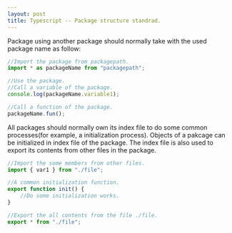 ```yaml
---
layout: post
title: Typescript -- Package structure standrad.
---
```


Package using another package should normally take with the used package name as follow:
```typescript
//Import the package from packagepath.
import * as packageName from "packagepath";

//Use the package.
//Call a variable of the package.
console.log(packageName.variable1);

//Call a function of the package.
packageName.fun();

```
All packages should normally own its index file to do some common processes(for example,
a initialization process). Objects of a pakcage can be initialized in index file of the package. The index file is also used to export its contents from other files in the package.

```typescript
//Import the some members from other files.
import { var1 } from "./file";

//A common initialization function.
export function init() {
    //Do some initialization works.
}

//Export the all contents from the file ./file.
export * from "./file";
```